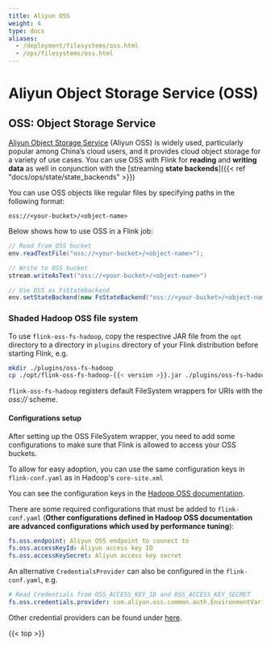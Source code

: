 ```yaml
---
title: Aliyun OSS
weight: 4
type: docs
aliases:
  - /deployment/filesystems/oss.html
  - /ops/filesystems/oss.html
---
```

<!--
Licensed to the Apache Software Foundation (ASF) under one
or more contributor license agreements.  See the NOTICE file
distributed with this work for additional information
regarding copyright ownership.  The ASF licenses this file
to you under the Apache License, Version 2.0 (the
"License"); you may not use this file except in compliance
with the License.  You may obtain a copy of the License at

  http://www.apache.org/licenses/LICENSE-2.0

Unless required by applicable law or agreed to in writing,
software distributed under the License is distributed on an
"AS IS" BASIS, WITHOUT WARRANTIES OR CONDITIONS OF ANY
KIND, either express or implied.  See the License for the
specific language governing permissions and limitations
under the License.
-->

# Aliyun Object Storage Service (OSS)

## OSS: Object Storage Service

[Aliyun Object Storage Service](https://www.aliyun.com/product/oss) (Aliyun OSS) is widely used, particularly popular among China’s cloud users, and it provides cloud object storage for a variety of use cases.
You can use OSS with Flink for **reading** and **writing data** as well in conjunction with the [streaming **state backends**]({{< ref "docs/ops/state/state_backends" >}})



You can use OSS objects like regular files by specifying paths in the following format:

```plain
oss://<your-bucket>/<object-name>
```

Below shows how to use OSS in a Flink job:

```java
// Read from OSS bucket
env.readTextFile("oss://<your-bucket>/<object-name>");

// Write to OSS bucket
stream.writeAsText("oss://<your-bucket>/<object-name>")

// Use OSS as FsStatebackend
env.setStateBackend(new FsStateBackend("oss://<your-bucket>/<object-name>"));
```

### Shaded Hadoop OSS file system

To use `flink-oss-fs-hadoop`, copy the respective JAR file from the `opt` directory to a directory in `plugins` directory of your Flink distribution before starting Flink, e.g.

```bash
mkdir ./plugins/oss-fs-hadoop
cp ./opt/flink-oss-fs-hadoop-{{< version >}}.jar ./plugins/oss-fs-hadoop/
```

`flink-oss-fs-hadoop` registers default FileSystem wrappers for URIs with the *oss://* scheme.

#### Configurations setup

After setting up the OSS FileSystem wrapper, you need to add some configurations to make sure that Flink is allowed to access your OSS buckets.

To allow for easy adoption, you can use the same configuration keys in `flink-conf.yaml` as in Hadoop's `core-site.xml`

You can see the configuration keys in the [Hadoop OSS documentation](http://hadoop.apache.org/docs/current/hadoop-aliyun/tools/hadoop-aliyun/index.html).

There are some required configurations that must be added to `flink-conf.yaml` (**Other configurations defined in Hadoop OSS documentation are advanced configurations which used by performance tuning**):

```yaml
fs.oss.endpoint: Aliyun OSS endpoint to connect to
fs.oss.accessKeyId: Aliyun access key ID
fs.oss.accessKeySecret: Aliyun access key secret
```

An alternative `CredentialsProvider` can also be configured in the `flink-conf.yaml`, e.g. 
```yaml
# Read Credentials from OSS_ACCESS_KEY_ID and OSS_ACCESS_KEY_SECRET
fs.oss.credentials.provider: com.aliyun.oss.common.auth.EnvironmentVariableCredentialsProvider
```
Other credential providers can be found under [here](https://github.com/aliyun/aliyun-oss-java-sdk/tree/master/src/main/java/com/aliyun/oss/common/auth).

 

{{< top >}}
